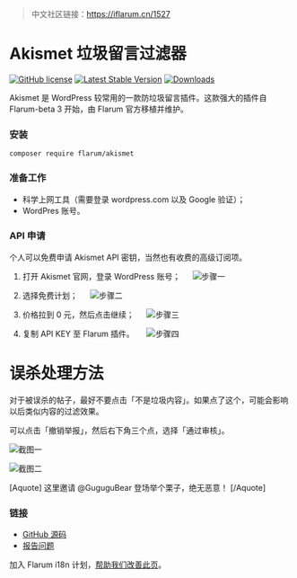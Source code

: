 > 中文社区链接：https://iflarum.cn/1527

# Akismet 垃圾留言过滤器

[![GitHub license](https://img.shields.io/github/license/flarum/akismet?color=blue)](https://github.com/flarum/akismet/blob/master/LICENSE) [![Latest Stable Version](https://img.shields.io/packagist/v/flarum/akismet.svg)](https://packagist.org/packages/flarum/akismet) [![Downloads](https://img.shields.io/packagist/dt/flarum/akismet.svg)](https://packagist.org/packages/flarum/akismet)

Akismet 是 WordPress 较常用的一款防垃圾留言插件。这款强大的插件自 Flarum-beta 3 开始，由 Flarum 官方移植并维护。

### 安装

```
composer require flarum/akismet
```

### 准备工作

- 科学上网工具（需要登录 wordpress.com 以及 Google 验证）；
- WordPres 账号。

### API 申请

个人可以免费申请 Akismet API 密钥，当然也有收费的高级订阅项。

1. 打开 Akismet 官网，登录 WordPress 账号；
　
![步骤一](https://flarum.csur.fun/2020-04-12/1586667594-439644-image.png)

2. 选择免费计划；
　
![步骤二](https://flarum.csur.fun/2020-04-12/1586667648-784404-image.png)

3. 价格拉到 0 元，然后点击继续；
　
![步骤三](https://flarum.csur.fun/2020-04-12/1586667852-492564-image.png)

4. 复制 API KEY 至 Flarum 插件。
　
![步骤四](https://flarum.csur.fun/2020-04-12/1586667896-400184-image.png)

# 误杀处理方法
对于被误杀的帖子，最好不要点击「不是垃圾内容」。如果点了这个，可能会影响以后类似内容的过滤效果。

可以点击「撤销举报」，然后右下角三个点，选择「通过审核」。

![截图一](https://flarum.csur.fun/2020-04-13/1586787811-576860-image.png)

![截图二](https://flarum.csur.fun/2020-04-13/1586787846-285937-image.png)

[Aquote]
这里邀请 @GuguguBear 登场举个栗子，绝无恶意！
[/Aquote]

### 链接
- [GitHub 源码](https://github.com/flarum/akismet)
- [报告问题](https://github.com/flarum/akismet/issues)

加入 Flarum i18n 计划，[帮助我们改善此页](https://github.com/Flarum-i18n/extension-release-posts-zh-cn/edit/master/flarum-akismet.md)。